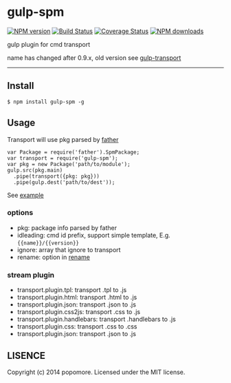 # gulp-spm

[![NPM version](https://img.shields.io/npm/v/gulp-spm.svg?style=flat)](https://npmjs.org/package/gulp-spm)
[![Build Status](https://img.shields.io/travis/spmjs/gulp-spm.svg?style=flat)](https://travis-ci.org/spmjs/gulp-spm)
[![Coverage Status](https://img.shields.io/coveralls/spmjs/gulp-spm.svg?style=flat)](https://coveralls.io/r/spmjs/gulp-spm)
[![NPM downloads](http://img.shields.io/npm/dm/gulp-spm.svg?style=flat)](https://npmjs.org/package/gulp-spm)

gulp plugin for cmd transport

name has changed after 0.9.x, old version see [gulp-transport](https://www.npmjs.com/package/gulp-transport)

---

## Install

```
$ npm install gulp-spm -g
```

## Usage

Transport will use pkg parsed by [father](https://github.com/popomore/father)

```
var Package = require('father').SpmPackage;
var transport = require('gulp-spm');
var pkg = new Package('path/to/module');
gulp.src(pkg.main)
  .pipe(transport({pkg: pkg}))
  .pipe(gulp.dest('path/to/dest'));
```

See [example](https://github.com/spmjs/gulp-spm/blob/master/test/parser.test.js)

### options

- pkg: package info parsed by father
- idleading: cmd id prefix, support simple template, E.g. `{{name}}/{{version}}`
- ignore: array that ignore to transport
- rename: option in [rename](https://github.com/popomore/rename)

### stream plugin

- transport.plugin.tpl: transport .tpl to .js
- transport.plugin.html: transport .html to .js
- transport.plugin.json: transport .json to .js
- transport.plugin.css2js: transport .css to .js
- transport.plugin.handlebars: transport .handlebars to .js
- transport.plugin.css: transport .css to .css
- transport.plugin.json: transport .json to .js

## LISENCE

Copyright (c) 2014 popomore. Licensed under the MIT license.
